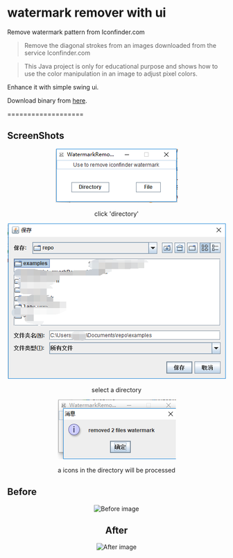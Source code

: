 # watermark remover with ui

Remove watermark pattern from Iconfinder.com

> Remove the diagonal strokes from an images downloaded from the service Iconfinder.com

> This Java project is only for educational purpose and shows how to use the color manipulation in an image
to adjust pixel colors.

Enhance it with simple swing ui.

Download binary from [here](https://github.com/Soontao/imageWatermarkRemoval/releases).



===================

## ScreenShots

<center>


![](/screenshots/mainframe.png)

click 'directory'

![](/screenshots/select_dir.png)

select a directory

![](/screenshots/message.png)

a icons in the directory will be processed

</center>

## Before

<center>


![Before image](/examples/exampleImage2-512.png)

## After

![After image](/examples/exampleImage2-512_new.png)

</center>

